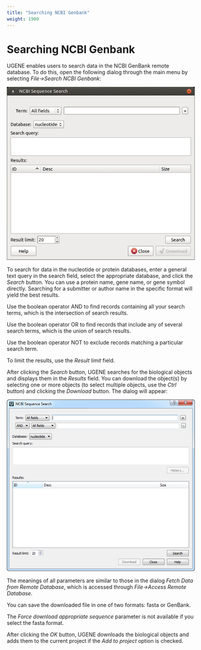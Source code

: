 ```yaml
---
title: "Searching NCBI Genbank"
weight: 1900
---
```


# Searching NCBI Genbank

UGENE enables users to search data in the NCBI GenBank remote database. To do this, open the following dialog through the main menu by selecting _File->Search NCBI Genbank_:

![](/images/65929336/65929337.jpg)

To search for data in the nucleotide or protein databases, enter a general text query in the search field, select the appropriate database, and click the _Search_ button. You can use a protein name, gene name, or gene symbol directly. Searching for a submitter or author name in the specific format will yield the best results.

Use the boolean operator AND to find records containing all your search terms, which is the intersection of search results.

Use the boolean operator OR to find records that include any of several search terms, which is the union of search results.

Use the boolean operator NOT to exclude records matching a particular search term.

To limit the results, use the _Result limit_ field.

After clicking the _Search_ button, UGENE searches for the biological objects and displays them in the _Results_ field. You can download the object(s) by selecting one or more objects (to select multiple objects, use the _Ctrl_ button) and clicking the _Download_ button. The dialog will appear:

![](/images/65929336/65929339.png)

The meanings of all parameters are similar to those in the dialog _Fetch Data from Remote Database_, which is accessed through _File→Access Remote Database_.

You can save the downloaded file in one of two formats: fasta or GenBank.

The _Force download appropriate sequence_ parameter is not available if you select the fasta format.

After clicking the _OK_ button, UGENE downloads the biological objects and adds them to the current project if the _Add to project_ option is checked.